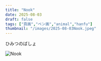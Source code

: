 ```yaml
---
title: "Nook"
date: 2025-08-03
draft: false
tags: ["頁画","ペン画","animal","hanfu"]
thumbnail: "/images/2025-08-03Nook.jpeg"
---
```


ひみつのばしょ

![Nook](/images/2025-08-03Nook.jpeg)